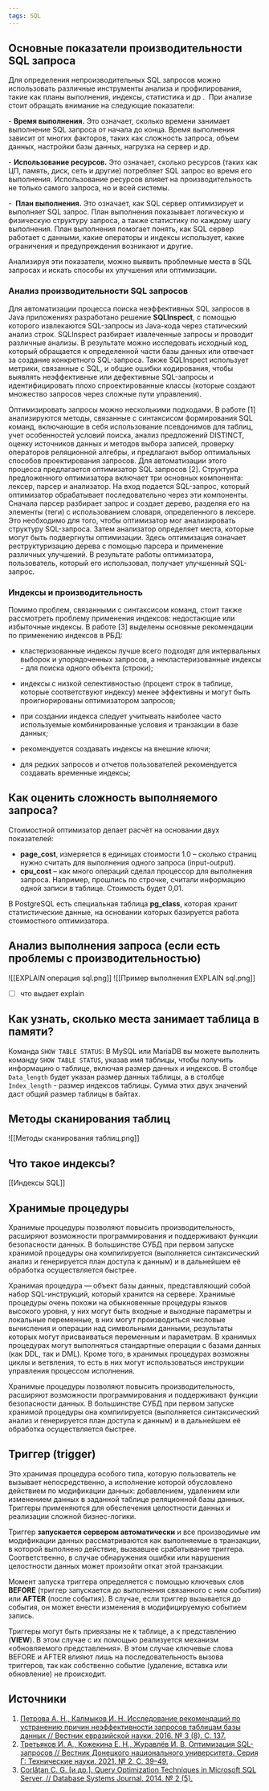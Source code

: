 ```yaml
---
tags: SQL
---
```

## Основные показатели производительности SQL запроса
Для определения непроизводительных SQL запросов можно использовать различные инструменты анализа и профилирования, такие как планы выполнения, индексы, статистика и др .  При анализе стоит обращать внимание на следующие показатели:

- **Время выполнения.** Это означает, сколько времени занимает выполнение SQL запроса от начала до конца. Время выполнения зависит от многих факторов, таких как сложность запроса, объем данных, настройки базы данных, нагрузка на сервер и др.

- **Использование ресурсов.** Это означает, сколько ресурсов (таких как ЦП, память, диск, сеть и другие) потребляет SQL запрос во время его выполнения. Использование ресурсов влияет на производительность не только самого запроса, но и всей системы.

-  **План выполнения.** Это означает, как SQL сервер оптимизирует и выполняет SQL запрос. План выполнения показывает логическую и физическую структуру запроса, а также статистику по каждому шагу выполнения. План выполнения помогает понять, как SQL сервер работает с данными, какие операторы и индексы использует, какие ограничения и предупреждения возникают и другие.

Анализируя эти показатели, можно выявить проблемные места в SQL запросах и искать способы их улучшения или оптимизации.
### Анализ производительности SQL запросов
Для автоматизации процесса поиска неэффективных SQL запросов в Java приложениях разработано решение **SQLInspect**, с помощью которого извлекаются SQL-запросы из Java-кода через статический анализ строк. SQLInspect разбирает извлеченные запросы и проводит различные анализы. В результате можно исследовать исходный код, который обращается к определенной части базы данных или отвечает за создание конкретного SQL-запроса. Также SQLInspect использует метрики, связанные с SQL, и общие ошибки кодирования, чтобы выявлять неэффективные или дефективные SQL-запросы и идентифицировать плохо спроектированные классы (которые создают множество запросов через сложные пути управления).

Оптимизировать запросы можно несколькими подходами. В работе [1] анализируются методы, связанные с синтаксисом формирования SQL команд, включающие в себя использование псевдонимов для таблиц, учет особенностей условий поиска, анализ предложений DISTINCT, оценку источников данных и методов выбора записей, проверку операторов реляционной алгебры, и предлагают выбор оптимальных способов проектирования запросов. Для автоматизации этого процесса предлагается оптимизатор SQL запросов [2]. Структура предложенного оптимизатора включает три основных компонента: лексер, парсер и анализатор. На вход подается SQL-запрос, который оптимизатор обрабатывает последовательно через эти компоненты. Сначала парсер разбирает запрос и создает дерево, разделяя его на элементы (теги) с использованием словаря, определенного в лексере. Это необходимо для того, чтобы оптимизатор мог анализировать структуру SQL-запроса. Затем анализатор определяет места, которые могут быть подвергнуты оптимизации. Здесь оптимизация означает реструктуризацию дерева с помощью парсера и применение различных улучшений. В результате работы оптимизатора, пользователь, который его использовал, получает улучшенный SQL-запрос.
### Индексы и производительность
Помимо проблем, связанными с синтаксисом команд, стоит также рассмотреть проблему применения индексов: недостающие или избыточные индексы. В работе [3] выделены основные рекомендации по применению индексов в РБД:

- кластеризованные индексы лучше всего подходят для интервальных выборок и упорядоченных запросов, а некластеризованные индексы - для поиска одного объекта (строки);

- индексы с низкой селективностью (процент строк в таблице, которые соответствуют индексу) менее эффективны и могут быть проигнорированы оптимизатором запросов;

- при создании индекса следует учитывать наиболее часто используемые комбинированные условия и транзакции в базе данных;

- рекомендуется создавать индексы на внешние ключи;

- для редких запросов и отчетов пользователей рекомендуется создавать временные индексы;

## Как оценить сложность выполняемого запроса?

Стоимостной оптимизатор делает расчёт на основании двух показателей:
- **page_cost**, измеряется в единицах стоимости 1.0 – сколько страниц нужно считать для выполнения одного запроса (input-output).
- **сpu_cost** – как много операций сделал процессор для выполнения запроса.
Например, прошлись по строчке, считали информацию одной записи в таблице.
Стоимость будет 0,01.

В PostgreSQL есть специальная таблица **pg_class**, которая хранит статистические данные, на основании которых базируется работа стоимостного оптимизатора.

## Анализ выполнения запроса (если есть проблемы с производительностью)
![[EXPLAIN операция sql.png]]
![[Пример выполнения EXPLAIN sql.png]]
- [ ] что выдает explain
## Как узнать, сколько места занимает таблица в памяти?

Команда `SHOW TABLE STATUS`: В MySQL или MariaDB вы можете выполнить команду `SHOW TABLE STATUS`, указав имя таблицы, чтобы получить информацию о таблице, включая размер данных и индексов. В столбце `Data_length` будет указан размер данных таблицы, а в столбце `Index_length` - размер индексов таблицы. Сумма этих двух значений даст общий размер таблицы в байтах.

## Методы сканирования таблиц

![[Методы сканирования таблиц.png]]

## Что такое индексы?
[[Индексы SQL]]

## Хранимые процедуры
Хранимые процедуры позволяют повысить производительность, расширяют возможности программирования и поддерживают функции безопасности данных. В большинстве СУБД при первом запуске хранимой процедуры она компилируется (выполняется синтаксический анализ и генерируется план доступа к данным) и в дальнейшем её обработка осуществляется быстрее.

Хранимая процедура — объект базы данных, представляющий собой набор SQL-инструкций, который хранится на сервере. Хранимые процедуры очень похожи на обыкновенные процедуры языков высокого уровня, у них могут быть входные и выходные параметры и локальные переменные, в них могут производиться числовые вычисления и операции над символьными данными, результаты которых могут присваиваться переменным и параметрам. В хранимых процедурах могут выполняться стандартные операции с базами данных (как DDL, так и DML). Кроме того, в хранимых процедурах возможны циклы и ветвления, то есть в них могут использоваться инструкции управления процессом исполнения.

Хранимые процедуры позволяют повысить производительность, расширяют возможности программирования и поддерживают функции безопасности данных. В большинстве СУБД при первом запуске хранимой процедуры она компилируется (выполняется синтаксический анализ и генерируется план доступа к данным) и в дальнейшем её обработка осуществляется быстрее.

## Триггер (trigger)
Это хранимая процедура особого типа, которую пользователь не вызывает непосредственно, а исполнение которой обусловлено действием по модификации данных: добавлением, удалением или изменением данных в заданной таблице реляционной базы данных. Триггеры применяются для обеспечения целостности данных и реализации сложной бизнес-логики.

Триггер **запускается сервером автоматически** и все производимые им модификации данных рассматриваются как выполняемые в транзакции, в которой выполнено действие, вызвавшее срабатывание триггера. Соответственно, в случае обнаружения ошибки или нарушения целостности данных может произойти откат этой транзакции.

Момент запуска триггера определяется с помощью ключевых слов **BEFORE** (триггер запускается до выполнения связанного с ним события) или **AFTER** (после события). В случае, если триггер вызывается до события, он может внести изменения в модифицируемую событием запись.

Триггеры могут быть привязаны не к таблице, а к представлению (**VIEW**). В этом случае с их помощью реализуется механизм «обновляемого представления». В этом случае ключевые слова BEFORE и AFTER влияют лишь на последовательность вызова триггеров, так как собственно событие (удаление, вставка или обновление) не происходит.


## Источники
1. [Петрова А. Н., Калмыков И. Н. Исследование рекомендаций по устранению причин неэффективности запросов таблицам базы данных // Вестник евразийской науки. 2016. № 3 (8). C. 137.](https://cyberleninka.ru/article/n/issledovanie-rekomendatsiy-po-ustraneniyu-prichin-neeffektivnosti-zaprosov-tablitsam-bazy-dannyh)
2. [Третьяков И. А., Кожекина Е. Н., Журавлёв И. В. Оптимизация SQL-запросов // Вестник Донецкого национального университета. Серия Г: Технические науки. 2021. № 2. C. 39–49.](https://elibrary.ru/item.asp?id=46179212)
3. [Corlăţan C. G. [и др.]. Query Optimization Techniques in Microsoft SQL Server. // Database Systems Journal. 2014. № 2 (5).](http://dbjournal.ro/archive/16/16_4.pdf)